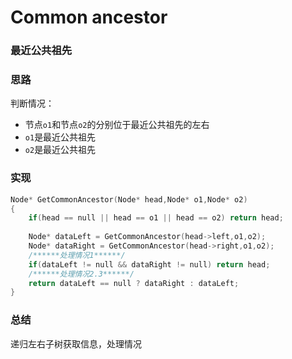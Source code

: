 # Common ancestor

### 最近公共祖先

### 思路

判断情况：

- 节点`o1`和节点`o2`的分别位于最近公共祖先的左右
- `o1`是最近公共祖先
- `o2`是最近公共祖先

### 实现

```c++
Node* GetCommonAncestor(Node* head,Node* o1,Node* o2)
{
    if(head == null || head == o1 || head == o2) return head;
    
    Node* dataLeft = GetCommonAncestor(head->left,o1,o2);
    Node* dataRight = GetCommonAncestor(head->right,o1,o2);
    /******处理情况1******/
    if(dataLeft != null && dataRight != null) return head;
    /******处理情况2.3******/
    return dataLeft == null ? dataRight : dataLeft;
}
```

### 总结

递归左右子树获取信息，处理情况
